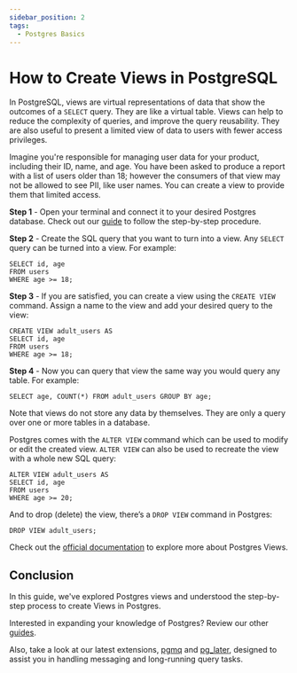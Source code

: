 ```yaml
---
sidebar_position: 2
tags:
  - Postgres Basics
---
```


# How to Create Views in PostgreSQL

In PostgreSQL, views are virtual representations of data that show the outcomes of a `SELECT` query. They are like a virtual table. Views can help to reduce the complexity of queries, and improve the query reusability. They are also useful to present a limited view of data to users with fewer access privileges.

Imagine you're responsible for managing user data for your product, including their ID, name, and age. You have been asked to produce a report with a list of users older than 18; however the consumers of that view may not be allowed to see PII, like user names. You can create a view to provide them that limited access.

**Step 1** - Open your terminal and connect it to your desired Postgres database. Check out our [guide](https://tembo.io/docs/postgres_guides/how-to-connect-to-postgres/) to follow the step-by-step procedure.

**Step 2** - Create the SQL query that you want to turn into a view. Any `SELECT` query can be turned into a view. For example:

```
SELECT id, age
FROM users
WHERE age >= 18;
```

**Step 3** - If you are satisfied, you can create a view using the `CREATE VIEW` command. Assign a name to the view and add your desired query to the view:

```
CREATE VIEW adult_users AS
SELECT id, age
FROM users
WHERE age >= 18;
```

**Step 4** - Now you can query that view the same way you would query any table. For example:

```
SELECT age, COUNT(*) FROM adult_users GROUP BY age;
```

Note that views do not store any data by themselves. They are only a query over one or more tables in a database.

Postgres comes with the `ALTER VIEW` command which can be used to modify or edit the created view. `ALTER VIEW` can also be used to recreate the view with a whole new SQL query:

```
ALTER VIEW adult_users AS
SELECT id, age
FROM users
WHERE age >= 20;
```

And to drop (delete) the view, there’s a `DROP VIEW` command in Postgres:

```
DROP VIEW adult_users;
```

Check out the [official documentation](https://www.postgresql.org/docs/current/tutorial-views.html) to explore more about Postgres Views.

## Conclusion

In this guide, we've explored Postgres views and understood the step-by-step process to create Views in Postgres.

Interested in expanding your knowledge of Postgres? Review our other [guides](https://tembo.io/docs/category/postgres-guides).

Also, take a look at our latest extensions, [pgmq](https://tembo.io/blog/introducing-pgmq) and [pg_later](https://tembo.io/blog/introducing-pg-later), designed to assist you in handling messaging and long-running query tasks.
